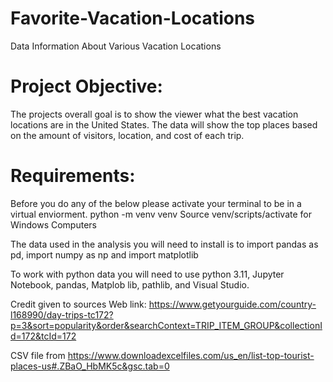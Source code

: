 # Favorite-Vacation-Locations
Data Information About Various Vacation Locations

# Project Objective:
The projects overall goal is to show the viewer what the best vacation locations are in the United States. The data will show the top places based on the amount of visitors, location, and cost of each trip. 

# Requirements:
Before you do any of the below please activate your terminal to be in a virtual enviorment.
python -m venv venv
Source venv/scripts/activate for Windows Computers

The data used in the analysis you will need to install is to 
import pandas as pd, import numpy as np and import matplotlib 

To work with python data you will need to use python 3.11, Jupyter Notebook, pandas, Matplob lib, pathlib, and Visual Studio. 


Credit given to sources Web link: https://www.getyourguide.com/country-l168990/day-trips-tc172?p=3&sort=popularity&order&searchContext=TRIP_ITEM_GROUP&collectionId=172&tcId=172

CSV file from https://www.downloadexcelfiles.com/us_en/list-top-tourist-places-us#.ZBaO_HbMK5c&gsc.tab=0
